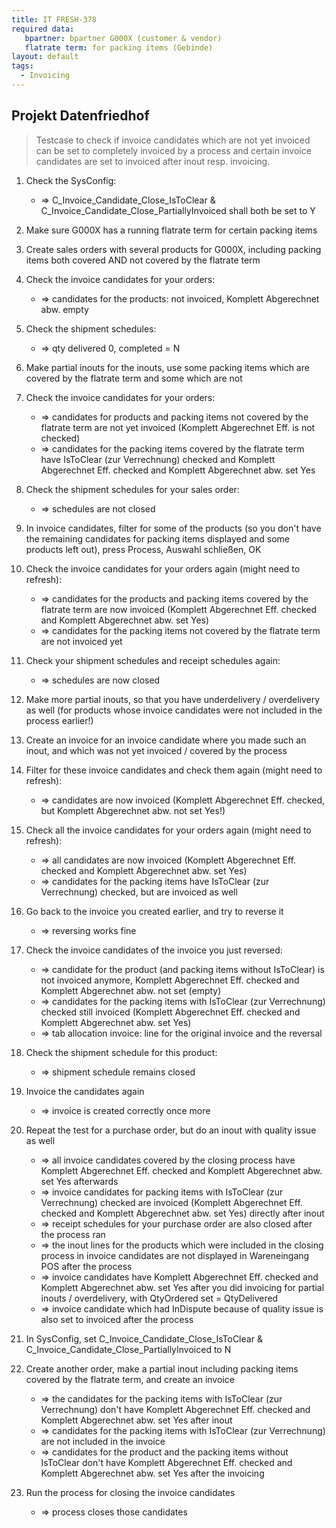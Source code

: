 ```yaml
---
title: IT FRESH-378
required data:
   bpartner: bpartner G000X (customer & vendor) 
   flatrate term: for packing items (Gebinde) 
layout: default
tags:
  - Invoicing
---
```

## Projekt Datenfriedhof


> Testcase to check if invoice candidates which are not yet invoiced
> can be set to completely invoiced by a process and certain invoice
> candidates are set to invoiced after inout resp. invoicing.

1. Check the SysConfig:

	* => C_Invoice_Candidate_Close_IsToClear & C_Invoice_Candidate_Close_PartiallyInvoiced shall both be set to Y
	
1. Make sure G000X has a running flatrate term for certain packing items

1. Create sales orders with several products for G000X, including packing items both covered AND not covered by the flatrate term

1. Check the invoice candidates for your orders:

	* => candidates for the products: not invoiced, Komplett Abgerechnet abw. empty
	
1. Check the shipment schedules:

	* => qty delivered 0, completed = N

1. Make partial inouts for the inouts, use some packing items which are covered by the flatrate term and some which are not

1. Check the invoice candidates for your orders:

	* => candidates for products and packing items not covered by the flatrate term are not yet invoiced (Komplett Abgerechnet Eff. is not checked)
	* => candidates for the packing items covered by the flatrate term have IsToClear (zur Verrechnung) checked and Komplett Abgerechnet Eff. checked and Komplett Abgerechnet abw. set Yes
	
1. Check the shipment schedules for your sales order:

	* => schedules are not closed 
	
1. In invoice candidates, filter for some of the products (so you don't have the remaining candidates for packing items displayed and some products left out), press Process, Auswahl schließen, OK

1. Check the invoice candidates for your orders again (might need to refresh):

	* => candidates for the products and packing items covered by the flatrate term are now invoiced (Komplett Abgerechnet Eff. checked and Komplett Abgerechnet abw. set Yes)
	* => candidates for the packing items not covered by the flatrate term are not invoiced yet
	
1. Check your shipment schedules and receipt schedules again:

	* => schedules are now closed 
	
1. Make more partial inouts, so that you have underdelivery / overdelivery as well (for products whose invoice candidates were not included in the process earlier!) 

1. Create an invoice for an invoice candidate where you made such an inout, and which was not yet invoiced / covered by the process

1. Filter for these invoice candidates and check them again (might need to refresh):

	* => candidates are now invoiced (Komplett Abgerechnet Eff. checked, but Komplett Abgerechnet abw. not set Yes!)

1. Check all the invoice candidates for your orders again (might need to refresh):

	* => all candidates are now invoiced (Komplett Abgerechnet Eff. checked and Komplett Abgerechnet abw. set Yes)
	* => candidates for the packing items have IsToClear (zur Verrechnung) checked, but are invoiced as well
	
1. Go back to the invoice you created earlier, and try to reverse it

	* => reversing works fine
	
1. Check the invoice candidates of the invoice you just reversed:

	* => candidate for the product (and packing items without IsToClear) is not invoiced anymore, Komplett Abgerechnet Eff. checked and Komplett Abgerechnet abw. not set (empty)
	* => candidates for the packing items with IsToClear (zur Verrechnung) checked still invoiced (Komplett Abgerechnet Eff. checked and Komplett Abgerechnet abw. set Yes)
	* => tab allocation invoice: line for the original invoice and the reversal
	
1. Check the shipment schedule for this product:

	* => shipment schedule remains closed
	
1. Invoice the candidates again

	* => invoice is created correctly once more
	
1. Repeat the test for a purchase order, but do an inout with quality issue as well

	* => all invoice candidates covered by the closing process have Komplett Abgerechnet Eff. checked and Komplett Abgerechnet abw. set Yes afterwards
	* => invoice candidates for packing items with IsToClear (zur Verrechnung) checked are invoiced (Komplett Abgerechnet Eff. checked and Komplett Abgerechnet abw. set Yes) directly after inout
	* => receipt schedules for your purchase order are also closed after the process ran
	* => the inout lines for the products which were included in the closing process in invoice candidates are not displayed in Wareneingang POS after the process
	* => invoice candidates have Komplett Abgerechnet Eff. checked and Komplett Abgerechnet abw. set Yes after you did invoicing for partial inouts / overdelivery, with QtyOrdered set = QtyDelivered
	* => invoice candidate which had InDispute because of quality issue is also set to invoiced after the process 

1. In SysConfig, set C_Invoice_Candidate_Close_IsToClear & C_Invoice_Candidate_Close_PartiallyInvoiced to N

1. Create another order, make a partial inout including packing items covered by the flatrate term, and create an invoice

	* => the candidates for the packing items with IsToClear (zur Verrechnung) don't have Komplett Abgerechnet Eff. checked and Komplett Abgerechnet abw. set Yes after inout
	* => candidates for the packing items with IsToClear (zur Verrechnung) are not included in the invoice
	* => candidates for the product and the packing items without IsToClear don't have Komplett Abgerechnet Eff. checked and Komplett Abgerechnet abw. set Yes after the invoicing
	
1. Run the process for closing the invoice candidates

	* => process closes those candidates



